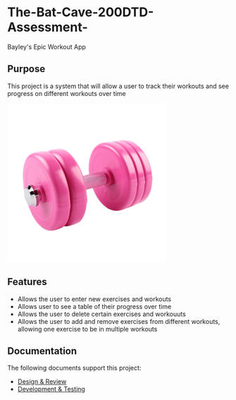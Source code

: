 # The-Bat-Cave-200DTD-Assessment-
Bayley's Epic Workout App

## Purpose

This project is a system that will allow a user to track their workouts and see progress on different workouts over time 

![Alt text](images/pink-dumbell-pic.png)

## Features

- Allows the user to enter new exercises and workouts
- Allows user to see a table of their progress over time
- Allows the user to delete certain exercises and workouuts
- Allows the user to add and remove exercises from different workouts, allowing one exercise to be in       multiple workouts

## Documentation
 
The following documents support this project:

- [Design & Review](Design.md)
- [Development & Testing](Development.md)